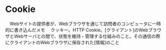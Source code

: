 # Cookie
　Webサイトの提供者が、Webブラウザを通じて訪問者のコンピュータに一時的に書き込んだメモ
　クッキー。HTTP Cookie。[クライアント]のWebブラウザとWebサーバとの間で、状態を維持・管理する仕組みのこと。その通信の際にクライアントのWebブラウザに保存された[情報]のこと
